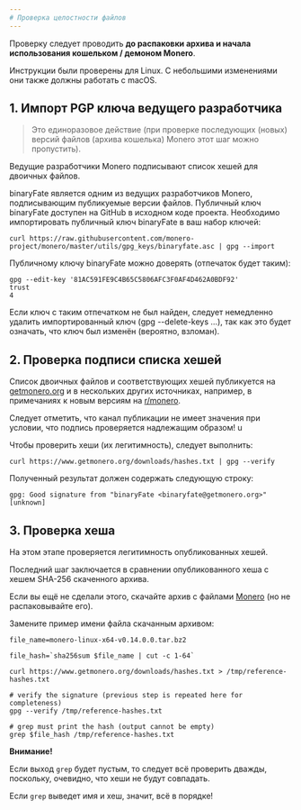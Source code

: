 ```yaml
---
# Проверка целостности файлов
---
```


Проверку следует проводить **до распаковки архива и начала использования кошельком / демоном Monero**.

Инструкции были проверены для Linux. С небольшими изменениями они также должны работать с macOS.

## 1. Импорт PGP ключа ведущего разработчика

> Это единоразовое действие (при проверке последующих (новых) версий файлов (архива кошелька) Monero этот шаг можно пропустить).

Ведущие разработчики Monero подписывают список хешей для двоичных файлов.

binaryFate является одним из ведущих разработчиков Monero, подписывающим публикуемые версии файлов. Публичный ключ binaryFate доступен на GitHub в исходном коде проекта. Необходимо импортировать публичный ключ binaryFate в ваш набор ключей:

`curl https://raw.githubusercontent.com/monero-project/monero/master/utils/gpg_keys/binaryfate.asc | gpg --import`

Публичному ключу binaryFate можно доверять (отпечаток будет таким):

    gpg --edit-key '81AC591FE9C4B65C5806AFC3F0AF4D462A0BDF92'
    trust
    4

Если ключ с таким отпечатком не был найден, следует немедленно удалить импортированный ключ (gpg --delete-keys …), так как это будет означать, что ключ был изменён (вероятно, взломан).

## 2. Проверка подписи списка хешей

Список двоичных файлов и соответствующих хешей публикуется на [getmonero.org](https://www.getmonero.org/downloads/hashes.txt) и в нескольких других источниках, например, в примечаниях к новым версиям на [r/monero](https://reddit.com/r/monero).

Следует отметить, что канал публикации не имеет значения при условии, что подпись проверяется надлежащим образом!                                                                    u

Чтобы проверить хеши (их легитимность), следует выполнить:

`curl https://www.getmonero.org/downloads/hashes.txt | gpg --verify`

Полученный результат должен содержать следующую строку:

`gpg: Good signature from "binaryFate <binaryfate@getmonero.org>" [unknown]`

## 3. Проверка хеша

На этом этапе проверяется легитимность опубликованных хешей.

Последний шаг заключается в сравнении опубликованного хеша с хешем SHA-256 скаченного архива.

Если вы ещё не сделали этого, скачайте архив с файлами [Monero](/interacting/download-monero-binaries) (но не распаковывайте его).

Замените пример имени файла скачанным архивом:

    file_name=monero-linux-x64-v0.14.0.0.tar.bz2

    file_hash=`sha256sum $file_name | cut -c 1-64`

    curl https://www.getmonero.org/downloads/hashes.txt > /tmp/reference-hashes.txt

    # verify the signature (previous step is repeated here for completeness)
    gpg --verify /tmp/reference-hashes.txt

    # grep must print the hash (output cannot be empty)
    grep $file_hash /tmp/reference-hashes.txt

**Внимание!**

Если выход `grep` будет пустым, то следует всё проверить дважды, поскольку, очевидно, что хеши не будут совпадать.

Если `grep` выведет имя и хеш, значит, всё в порядке!
